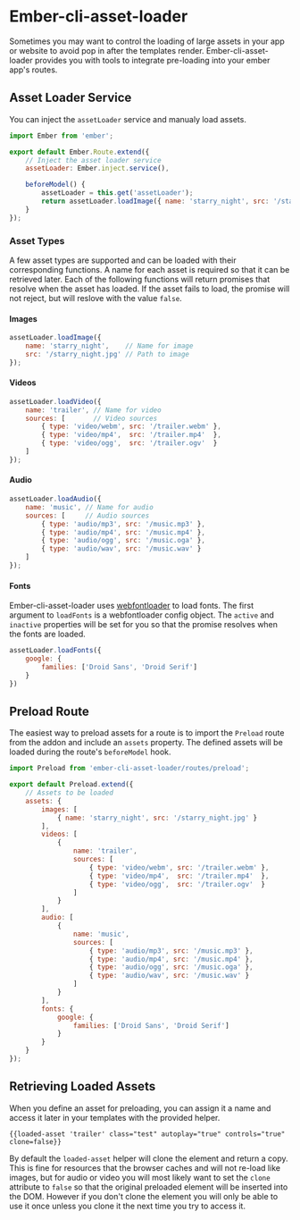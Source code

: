 # Ember-cli-asset-loader

Sometimes you may want to control the loading of large assets in your app or website to avoid pop in after the templates render. Ember-cli-asset-loader provides you with tools to integrate pre-loading into your ember app's routes.

## Asset Loader Service

You can inject the `assetLoader` service and manualy load assets.

```JavaScript
import Ember from 'ember';

export default Ember.Route.extend({
    // Inject the asset loader service
    assetLoader: Ember.inject.service(),

    beforeModel() {
        assetLoader = this.get('assetLoader');
        return assetLoader.loadImage({ name: 'starry_night', src: '/starry_night.jpg' });
    }
});
```

### Asset Types

A few asset types are supported and can be loaded with their corresponding functions. A name for each asset is required so that it can be retrieved later. Each of the following functions will return promises that resolve when the asset has loaded. If the asset fails to load, the promise will not reject, but will reslove with the value `false`.

#### Images

```JavaScript
assetLoader.loadImage({
    name: 'starry_night',    // Name for image
    src: '/starry_night.jpg' // Path to image
});
```

#### Videos

```JavaScript
assetLoader.loadVideo({
    name: 'trailer', // Name for video
    sources: [       // Video sources
        { type: 'video/webm', src: '/trailer.webm' },
        { type: 'video/mp4',  src: '/trailer.mp4'  },
        { type: 'video/ogg',  src: '/trailer.ogv'  }
    ]
});
```

#### Audio

```JavaScript
assetLoader.loadAudio({
    name: 'music', // Name for audio
    sources: [     // Audio sources
        { type: 'audio/mp3', src: '/music.mp3' },
        { type: 'audio/mp4', src: '/music.mp4' },
        { type: 'audio/ogg', src: '/music.oga' },
        { type: 'audio/wav', src: '/music.wav' }
    ]
});
```

#### Fonts

Ember-cli-asset-loader uses [webfontloader](https://github.com/typekit/webfontloader) to load fonts. The first argument to `loadFonts` is a webfontloader config object. The `active` and `inactive` properties will be set for you so that the promise resolves when the fonts are loaded.

```JavaScript
assetLoader.loadFonts({
    google: {
        families: ['Droid Sans', 'Droid Serif']
    }
})
```

## Preload Route

The easiest way to preload assets for a route is to import the `Preload` route from the addon and include an `assets` property.
The defined assets will be loaded during the route's `beforeModel` hook.

```JavaScript
import Preload from 'ember-cli-asset-loader/routes/preload';

export default Preload.extend({
    // Assets to be loaded
    assets: {
        images: [
            { name: 'starry_night', src: '/starry_night.jpg' }
        ],
        videos: [
            {
                name: 'trailer',
                sources: [
                    { type: 'video/webm', src: '/trailer.webm' },
                    { type: 'video/mp4',  src: '/trailer.mp4'  },
                    { type: 'video/ogg',  src: '/trailer.ogv'  }
                ]
            }
        ],
        audio: [
            {
                name: 'music',
                sources: [
                    { type: 'audio/mp3', src: '/music.mp3' },
                    { type: 'audio/mp4', src: '/music.mp4' },
                    { type: 'audio/ogg', src: '/music.oga' },
                    { type: 'audio/wav', src: '/music.wav' }
                ]
            }
        ],
        fonts: {
            google: {
                families: ['Droid Sans', 'Droid Serif']
            }
        }
    }
});
```

## Retrieving Loaded Assets

When you define an asset for preloading, you can assign it a name and access it later in your templates with the provided helper.

```Handlebars
{{loaded-asset 'trailer' class="test" autoplay="true" controls="true" clone=false}}
```

By default the `loaded-asset` helper will clone the element and return a copy. This is fine for resources that the browser caches and will not re-load like images, but for audio or video you will most likely want to set the `clone` attribute to `false` so that the original preloaded element will be inserted into the DOM. However if you don't clone the element you will only be able to use it once unless you clone it the next time you try to access it.
